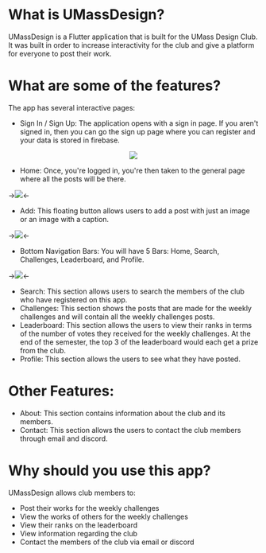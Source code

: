# What is UMassDesign?

UMassDesign is a Flutter application that is built for the UMass Design Club. It was built in order to increase interactivity for the club and give a platform for everyone to post their work. 

# What are some of the features?
The app has several interactive pages: 
* Sign In / Sign Up: The application opens with a sign in page. If you aren't signed in, then you can go the sign up page where you can register and your data is stored in firebase.

<p align = "center">
  <img src = "https://media.giphy.com/media/fW5cbr8nL0zrFRF6wg/giphy.gif">
</p>

* Home: Once, you're logged in, you're then taken to the general page where all the posts will be there.

->![](https://media.giphy.com/media/JsnikrSM2cA4nGMcpR/giphy.gif)<-

* Add: This floating button allows users to add a post with just an image or an image with a caption. 

->![](https://media.giphy.com/media/Ieuu4cwZQR1Td9QYvi/giphy.gif)<-


* Bottom Navigation Bars: You will have 5 Bars: Home, Search, Challenges, Leaderboard, and Profile.

->![](https://media.giphy.com/media/cOVcSe0v7LdVw8ITgm/giphy.gif)<-

* Search: This section allows users to search the members of the club who have registered on this app.  
* Challenges: This section shows the posts that are made for the weekly challenges and will contain all the weekly challenges posts. 
* Leaderboard: This section allows the users to view their ranks in terms of the number of votes they received for the weekly challenges. At the end of the semester, the top 3 of the leaderboard would each get a prize from the club.  
* Profile: This section allows the users to see what they have posted. 

#  Other Features:

* About: This section contains information about the club and its members. 
* Contact: This section allows the users to contact the club members through email and discord.

# Why should you use this app?
UMassDesign allows club members to:
* Post their works for the weekly challenges
* View the works of others for the weekly challenges
* View their ranks on the leaderboard
* View information regarding the club  
* Contact the members of the club via email or discord
